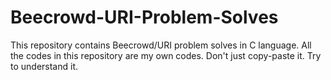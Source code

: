 # Beecrowd-URI-Problem-Solves
This repository contains Beecrowd/URI problem solves in C language.
All the codes in this repository are my own codes. Don't just copy-paste it. Try to understand it.
